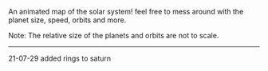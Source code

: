 An animated map of the solar system! feel free to mess around with the planet size, speed, orbits and more.

Note: The relative size of the planets and orbits are not to scale.

-----------------------

21-07-29 added rings to saturn
